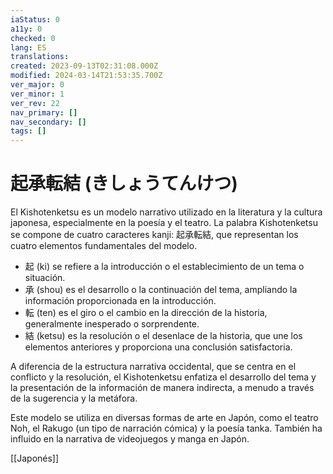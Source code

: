 ```yaml
---
iaStatus: 0
a11y: 0
checked: 0
lang: ES
translations: 
created: 2023-09-13T02:31:08.000Z
modified: 2024-03-14T21:53:35.700Z
ver_major: 0
ver_minor: 1
ver_rev: 22
nav_primary: []
nav_secondary: []
tags: []
---
```

# 起承転結 (きしょうてんけつ)

El Kishotenketsu es un modelo narrativo utilizado en la literatura y la cultura japonesa, especialmente en la poesía y el teatro. La palabra Kishotenketsu se compone de cuatro caracteres kanji: 起承転結, que representan los cuatro elementos fundamentales del modelo.

-   起 (ki) se refiere a la introducción o el establecimiento de un tema o situación.
-   承 (shou) es el desarrollo o la continuación del tema, ampliando la información proporcionada en la introducción.
-   転 (ten) es el giro o el cambio en la dirección de la historia, generalmente inesperado o sorprendente.
-   結 (ketsu) es la resolución o el desenlace de la historia, que une los elementos anteriores y proporciona una conclusión satisfactoria.

A diferencia de la estructura narrativa occidental, que se centra en el conflicto y la resolución, el Kishotenketsu enfatiza el desarrollo del tema y la presentación de la información de manera indirecta, a menudo a través de la sugerencia y la metáfora.

Este modelo se utiliza en diversas formas de arte en Japón, como el teatro Noh, el Rakugo (un tipo de narración cómica) y la poesía tanka. También ha influido en la narrativa de videojuegos y manga en Japón.

[[Japonés]]
